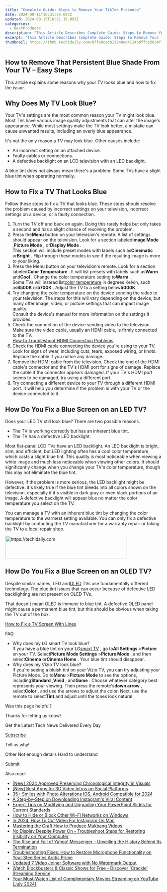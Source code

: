 ```yaml
---
title: "Complete Guide: Steps to Remove Your TikTok Presence"
date: 2024-09-11T16:31:54.087Z
updated: 2024-09-15T16:21:19.093Z
categories:
  - BestProducts
description: "This Article Describes Complete Guide: Steps to Remove Your TikTok Presence"
excerpt: "This Article Describes Complete Guide: Steps to Remove Your TikTok Presence"
thumbnail: https://thmb.techidaily.com/07fa8cadb13240ad4114bdffce36c4f17cee86cd9ffa9ec58a8ecda669ea9207.jpg
---
```


## How to Remove That Persistent Blue Shade From Your TV – Easy Steps
 This article explains some reasons why your TV looks blue and how to fix the issue.

## Why Does My TV Look Blue?

 Your TV's settings are the most common reason your TV might look blue. Most TVs have various image quality adjustments that can alter the image's appearance. While most settings make the TV look better, a mistake can cause unwanted results, including an overly blue appearance.

 It's not the only reason a TV may look blue. Other causes include:

* An incorrect setting on an attached device.
* Faulty cables or connections.
* A defective backlight on an LCD television with an LED backlight.

 A blue tint does not always mean there's a problem. Some TVs have a slight blue tint when operating normally.

## How to Fix a TV That Looks Blue

 Follow these steps to fix a TV that looks blue. These steps should resolve the problem caused by incorrect settings on your television, incorrect settings on a device, or a faulty connection.

1. Turn the TV off and back on again. Doing this rarely helps but only takes a second and has a slight chance of resolving the problem.
2. Press the**Menu** button on your television's remote. A list of settings should appear on the television. Look for a section labeled**Image Mode** ,**Picture Mode** , or**Display Mode** .  
 This section will include preset modes with labels such as**Cinematic** or**Bright** . Flip through these modes to see if the resulting image is more to your liking.
3. Press the Menu button on your television's remote. Look for a section labeled**Color Temperature** . It will list presets with labels such as**Warm** and**Cool** . Change the color temperature setting to**Warm** .  
 Some TVs will instead list[color temperature](https://www.lifewire.com/tv-color-temperature-4156944) in degrees Kelvin, such as**6500K** or**5700K** . Adjust the TV to a setting below**5000K** .
4. Try changing the color temperature on the device sending the video to your television. The steps for this will vary depending on the device, but many offer image, video, or picture settings that can impact image quality.  
 Consult the device's manual for more information on the settings it provides.
5. Check the connection of the device sending video to the television. Make sure the video cable, usually an HDMI cable, is firmly connected to the TV.  
[How to Troubleshoot HDMI Connection Problems](https://www.lifewire.com/fix-hdmi-connection-problems-1846811)
6. Check the HDMI cable connecting the device you're using to your TV. Look for signs of wear, including cuts, tears, exposed wiring, or knots. Replace the cable if you notice any damage.
7. Remove the HDMI cable from the television. Check the end of the HDMI cable's connector and the TV's HDMI port for signs of damage. Replace the cable if the connector appears damaged. If your TV's HDMI port seems to be damaged, try using a different port.
8. Try connecting a different device to your TV through a different HDMI port. It will help you determine if the problem is with your TV or the device connected to it.

## How Do You Fix a Blue Screen on an LED TV?

 Does your LED TV still look blue? There are two possible reasons.

* The TV is working correctly but has an inherent blue tint.
* The TV has a defective LED backlight.

 Most flat-panel LCD TVs have an LED backlight. An LED backlight is bright, slim, and efficient, but LED lighting often has a cool color temperature, which casts a slight blue tint. This quality is most noticeable when viewing a white image and much less noticeable when viewing other colors. It should significantly change when you change your TV's color temperature, though this may not eliminate the blue tint.

 However, if the problem is more serious, the LED backlight might be defective. It's likely true if the blue tint bleeds into all colors shown on the television, especially if it's visible in dark gray or even black portions of an image. A defective backlight will appear blue no matter the color temperature you select on the TV.

 You can manage a TV with an inherent blue tint by changing the color temperature to the warmest setting available. You can only fix a defective backlight by contacting the TV manufacturer for a warranty repair or taking the TV to a local repair shop.

<!-- affiliate ads begin -->
<a href="https://aligracehair.sjv.io/c/5597632/2135359/19272" target="_top" id="2135359">
  <img src="//a.impactradius-go.com/display-ad/19272-2135359" border="0" alt="https://techidaily.com" width="392" height="72"/>
</a>
<img height="0" width="0" src="https://aligracehair.sjv.io/i/5597632/2135359/19272" style="position:absolute;visibility:hidden;" border="0" />
<!-- affiliate ads end -->

## How Do You Fix a Blue Screen on an OLED TV?

 Despite similar names, LED and[OLED](https://www.lifewire.com/oled-tv-basics-1846926) TVs use fundamentally different technology. The blue tint issues that can occur because of defective LED backlighting are not present on OLED TVs.

 That doesn't mean OLED is immune to blue tint. A defective OLED panel might cause a permanent blue tint, but this should be obvious when taking the TV out of the box.

[How to Fix a TV Screen With Lines](https://www.lifewire.com/fix-lines-on-tv-screen-5210929)

 FAQ

* Why does my LG smart TV look blue?  
 If you have a blue tint on your LG[smart TV](https://www.lifewire.com/what-is-a-smart-tv-4140172) , go to**All Settings** \>**Picture** on your TV. Select**Picture Mode Settings** \>**Picture Mode** , and then select**Cinema** or**Cinema Home** . Your blue tint should disappear.
* Why does my Vizio TV look blue?  
 If you're seeing a bluish tint on your Vizio TV, you can try adjusting your Picture Mode. Go to**Menu** \>**Picture Mode** to see the options, including**Standard** ,**Vivid** , and**Game** . Choose whatever category best represents your viewing. Then press the remote's**down arrow** , select**Color** , and use the arrows to adjust the color. Next, use the remote to select**Tint** and adjust until the tones look natural.

Was this page helpful?

Thanks for letting us know!

 Get the Latest Tech News Delivered Every Day

[Subscribe](https://www.lifewire.com/#)

Tell us why!

 Other  Not enough details  Hard to understand

 Submit

<ins class="adsbygoogle"
     style="display:block"
     data-ad-format="autorelaxed"
     data-ad-client="ca-pub-7571918770474297"
     data-ad-slot="1223367746"></ins>

<ins class="adsbygoogle"
     style="display:block"
     data-ad-client="ca-pub-7571918770474297"
     data-ad-slot="8358498916"
     data-ad-format="auto"
     data-full-width-responsive="true"></ins>

<span class="atpl-alsoreadstyle">Also read:</span>
<div><ul>
<li><a href="https://vp-tips.techidaily.com/new-2024-approved-preserving-chronological-integrity-in-visuals/"><u>[New] 2024 Approved Preserving Chronological Integrity in Visuals</u></a></li>
<li><a href="https://youtube-webster.techidaily.com/est-apps-for-3d-video-intros-on-social-platforms/"><u>[New] Best Apps for 3D Video Intros on Social Platforms</u></a></li>
<li><a href="https://fox-blue.techidaily.com/35plus-smiles-with-photo-alterations-ios-android-compatible-for-2024/"><u>35+ Smiles with Photo Alterations IOS, Android Compatible for 2024</u></a></li>
<li><a href="https://instagram-video-files.techidaily.com/a-step-by-step-on-downloading-instagrams-viral-content/"><u>A Step-by-Step on Downloading Instagram's Viral Content</u></a></li>
<li><a href="https://techno-recovery.techidaily.com/expert-tips-on-modifying-and-upgrading-your-powerpoint-slides-for-current-standards/"><u>Expert Tips on Modifying and Upgrading Your PowerPoint Slides for Current Standards</u></a></li>
<li><a href="https://win11-tips.techidaily.com/how-to-hide-or-block-other-wi-fi-networks-on-windows/"><u>How to Hide or Block Other Wi-Fi Networks on Windows</u></a></li>
<li><a href="https://instagram-video-files.techidaily.com/in-2024-how-to-cut-video-for-instagram-on-mac/"><u>In 2024, How To Cut Video For Instagram On Mac</u></a></li>
<li><a href="https://youtube-clips.techidaily.com/mastering-the-craft-how-to-produce-mukbang-videos/"><u>Mastering the Craft How to Produce Mukbang Videos</u></a></li>
<li><a href="https://techno-recovery.techidaily.com/no-display-despite-power-on-troubleshoot-steps-for-restoring-visibility-on-your-computer/"><u>No Display Despite Power On - Troubleshoot Steps for Restoring Visibility on Your Computer</u></a></li>
<li><a href="https://techno-recovery.techidaily.com/the-rise-and-fall-of-yahoo-messenger-unveiling-the-history-behind-its-termination/"><u>The Rise and Fall of Yahoo! Messenger – Unveiling the History Behind Its Termination</u></a></li>
<li><a href="https://sound-issues.techidaily.com/troubleshooting-fixes-how-to-restore-microphone-functionality-on-your-steelseries-arctis-prime/"><u>Troubleshooting Fixes: How to Restore Microphone Functionality on Your SteelSeries Arctis Prime</u></a></li>
<li><a href="https://smart-video-creator.techidaily.com/updated-7-video-joiner-software-with-no-watermark-output/"><u>Updated 7 Video Joiner Software with No Watermark Output</u></a></li>
<li><a href="https://techno-recovery.techidaily.com/watch-blockbusters-and-classic-shows-for-free-discover-crackle-streaming-service/"><u>Watch Blockbusters & Classic Shows for Free - Discover 'Crackle' Streaming Service</u></a></li>
<li><a href="https://techno-recovery.techidaily.com/your-must-watch-list-of-complimentary-movies-streaming-on-youtube-july-2024/"><u>Your Must-Watch List of Complimentary Movies Streaming on YouTube (July 2024)</u></a></li>
</ul></div>

